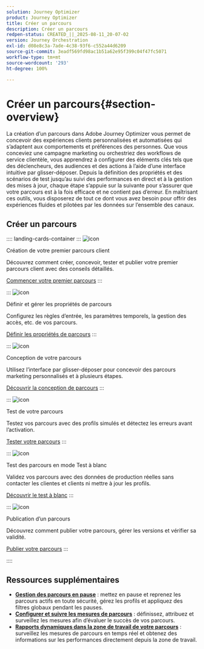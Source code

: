 ```yaml
---
solution: Journey Optimizer
product: Journey Optimizer
title: Créer un parcours
description: Créer un parcours
redpen-status: CREATED_||_2025-08-11_20-07-02
version: Journey Orchestration
exl-id: d08e8c3a-7ade-4c38-93f6-c552a44d6209
source-git-commit: 3eadf569fd98ac1b51a62e95f399c04f47fc5071
workflow-type: tm+mt
source-wordcount: '293'
ht-degree: 100%

---
```


# Créer un parcours{#section-overview}

La création d’un parcours dans Adobe Journey Optimizer vous permet de concevoir des expériences clients personnalisées et automatisées qui s’adaptent aux comportements et préférences des personnes. Que vous conceviez une campagne marketing ou orchestriez des workflows de service clientèle, vous apprendrez à configurer des éléments clés tels que des déclencheurs, des audiences et des actions à l’aide d’une interface intuitive par glisser-déposer. Depuis la définition des propriétés et des scénarios de test jusqu’au suivi des performances en direct et à la gestion des mises à jour, chaque étape s’appuie sur la suivante pour s’assurer que votre parcours est à la fois efficace et ne contient pas d’erreur. En maîtrisant ces outils, vous disposerez de tout ce dont vous avez besoin pour offrir des expériences fluides et pilotées par les données sur l’ensemble des canaux.

## Créer un parcours

:::: landing-cards-container
:::
![icon](https://cdn.experienceleague.adobe.com/icons/circle-play.svg?lang=fr)

Création de votre premier parcours client

Découvrez comment créer, concevoir, tester et publier votre premier parcours client avec des conseils détaillés.

[Commencer votre premier parcours](../using/building-journeys/journey-gs.md)
:::

:::
![icon](https://cdn.experienceleague.adobe.com/icons/gear.svg?lang=fr)

Définir et gérer les propriétés de parcours

Configurez les règles d’entrée, les paramètres temporels, la gestion des accès, etc. de vos parcours.

[Définir les propriétés de parcours](../using/building-journeys/journey-properties.md)
:::

:::
![icon](https://cdn.experienceleague.adobe.com/icons/puzzle-piece.svg?lang=fr)

Conception de votre parcours

Utilisez l’interface par glisser-déposer pour concevoir des parcours marketing personnalisés et à plusieurs étapes.

[Découvrir la conception de parcours](../using/building-journeys/using-the-journey-designer.md)
:::

:::
![icon](https://cdn.experienceleague.adobe.com/icons/list-check.svg?lang=fr)

Test de votre parcours

Testez vos parcours avec des profils simulés et détectez les erreurs avant l’activation.

[Tester votre parcours](../using/building-journeys/testing-the-journey.md)
:::

:::
![icon](https://cdn.experienceleague.adobe.com/icons/screwdriver-wrench.svg?lang=fr)

Test des parcours en mode Test à blanc

Validez vos parcours avec des données de production réelles sans contacter les clientes et clients ni mettre à jour les profils.

[Découvrir le test à blanc](../using/building-journeys/journey-dry-run.md)
:::

:::
![icon](https://cdn.experienceleague.adobe.com/icons/circle-play.svg?lang=fr)

Publication d’un parcours

Découvrez comment publier votre parcours, gérer les versions et vérifier sa validité.

[Publier votre parcours](../using/building-journeys/publishing-the-journey.md)
:::

::::


## Ressources supplémentaires

- **[Gestion des parcours en pause](../using/building-journeys/journey-pause.md)** : mettez en pause et reprenez les parcours actifs en toute sécurité, gérez les profils et appliquez des filtres globaux pendant les pauses.
- **[Configurer et suivre les mesures de parcours](../using/building-journeys/success-metrics.md)** : définissez, attribuez et surveillez les mesures afin d’évaluer le succès de vos parcours.
- **[Rapports dynamiques dans la zone de travail de votre parcours](../using/building-journeys/report-journey.md)** : surveillez les mesures de parcours en temps réel et obtenez des informations sur les performances directement depuis la zone de travail.

